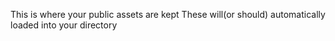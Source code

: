 This is where your public assets are kept
These will(or should) automatically loaded into your directory